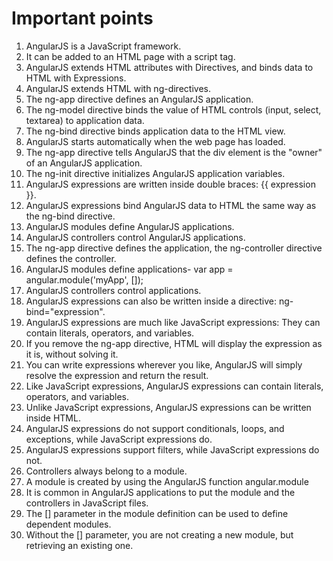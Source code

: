# Important points  
1. AngularJS is a JavaScript framework.  
2. It can be added to an HTML page with a script tag.  
3. AngularJS extends HTML attributes with Directives, and binds data to HTML with Expressions.  
4. AngularJS extends HTML with ng-directives.  
5. The ng-app directive defines an AngularJS application.  
6. The ng-model directive binds the value of HTML controls (input, select, textarea) to application data.  
7. The ng-bind directive binds application data to the HTML view.  
8. AngularJS starts automatically when the web page has loaded.  
9. The ng-app directive tells AngularJS that the div element is the "owner" of an AngularJS application.  
10. The ng-init directive initializes AngularJS application variables.  
11. AngularJS expressions are written inside double braces: {{ expression }}.  
12. AngularJS expressions bind AngularJS data to HTML the same way as the ng-bind directive.  
13. AngularJS modules define AngularJS applications.  
14. AngularJS controllers control AngularJS applications.  
15. The ng-app directive defines the application, the ng-controller directive defines the controller.  
16. AngularJS modules define applications- var app = angular.module('myApp', []);  
17. AngularJS controllers control applications.  
18. AngularJS expressions can also be written inside a directive: ng-bind="expression".  
19. AngularJS expressions are much like JavaScript expressions: They can contain literals, operators, and variables.  
20. If you remove the ng-app directive, HTML will display the expression as it is, without solving it.  
21. You can write expressions wherever you like, AngularJS will simply resolve the expression and return the result.  
22. Like JavaScript expressions, AngularJS expressions can contain literals, operators, and variables.  
23. Unlike JavaScript expressions, AngularJS expressions can be written inside HTML.  
24. AngularJS expressions do not support conditionals, loops, and exceptions, while JavaScript expressions do.  
25. AngularJS expressions support filters, while JavaScript expressions do not.  
26. Controllers always belong to a module.  
27. A module is created by using the AngularJS function angular.module  
28. It is common in AngularJS applications to put the module and the controllers in JavaScript files.  
29. The [] parameter in the module definition can be used to define dependent modules.  
30. Without the [] parameter, you are not creating a new module, but retrieving an existing one.  
